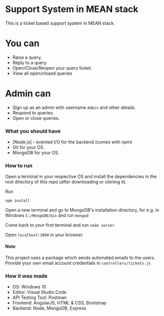 # Support System in MEAN stack

This is a ticket based support syatem in MEAN stack.

# You can

  - Raise a query.
  - Reply to a query.
  - Open/Close/Reopen your query ticket.
  - View all open/closed queries


# Admin can
  - Sign up as an admin with username ``Admin`` and other details.
  - Respond to queries.
  - Open or close queries.


### What you should have

* [Node.js] - evented I/O for the backend (comes with npm)
* Git for your OS.
* MongoDB for your OS.


### How to run

Open a terminal in your respective OS and install the dependencies in the root directory of this repo (after downloading or cloning it).

Run

```npm install```

Open a new terminal and go to MongoDB's installation directory, for e.g. in Windows
```C:/MongoDB/bin``` and run ```mongod```

Come back to your first terminal and run ```node server```

Open ```localhost:3000``` in your browser.

#### Note

This project uses a package which sends automated emails to the users. Provide your own email account credentials in ```controllers/tickets.js```

### How it was made

- OS: Windows 10
- Editor: Visual Studio Code
- API Testing Tool: Postman
- Frontend: AngularJS, HTML & CSS, Bootstrap
- Backend: Node, MongoDB, Express